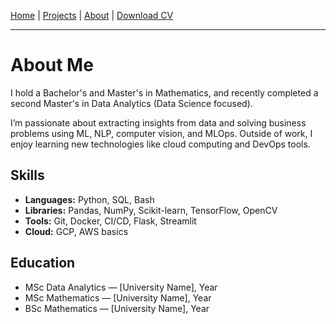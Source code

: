 [Home](index.md) | [Projects](index.md#projects) | [About](about.md) | [Download CV](assets/cv.pdf)

---

# About Me

I hold a Bachelor's and Master's in Mathematics, and recently completed a second Master's in Data Analytics (Data Science focused).

I’m passionate about extracting insights from data and solving business problems using ML, NLP, computer vision, and MLOps. Outside of work, I enjoy learning new technologies like cloud computing and DevOps tools.

## Skills

- **Languages:** Python, SQL, Bash  
- **Libraries:** Pandas, NumPy, Scikit-learn, TensorFlow, OpenCV  
- **Tools:** Git, Docker, CI/CD, Flask, Streamlit  
- **Cloud:** GCP, AWS basics  

## Education

- MSc Data Analytics — [University Name], Year
- MSc Mathematics — [University Name], Year
- BSc Mathematics — [University Name], Year
